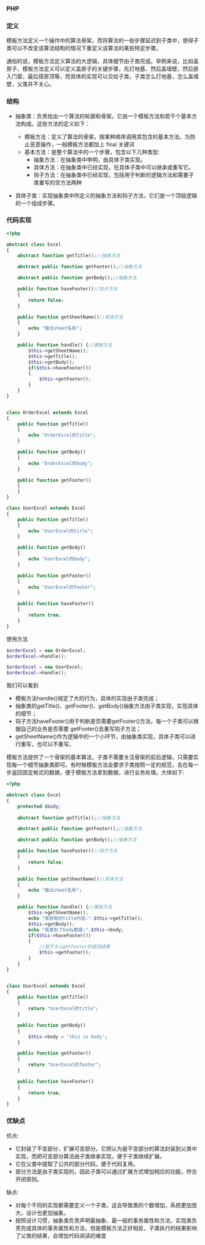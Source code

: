 ### PHP
### 定义

模板方法定义一个操作中的算法骨架，而将算法的一些步骤延迟到子类中，使得子类可以不改变该算法结构的情况下重定义该算法的某些特定步骤。

通俗的说，模板方法定义算法的大逻辑，具体细节由子类完成。举例来说，比如盖房子，模板方法定义可以定义盖房子的关键步骤，先打地基、然后盖墙壁，然后嵌入门窗，最后搭房顶等，而具体的实现可以交给子类，子类怎么打地基，怎么盖墙壁，父类并不关心。

### 结构
- 抽象类：负责给出一个算法的轮廓和骨架。它由一个模板方法和若干个基本方法构成。这些方法的定义如下：

    - 模板方法：定义了算法的骨架，按某种顺序调用其包含的基本方法。为防止恶意操作，一般模板方法都加上 final 关键词
    - 基本方法：是整个算法中的一个步骤，包含以下几种类型:
        - 抽象方法：在抽象类中申明，由具体子类实现。
        - 具体方法：在抽象类中已经实现，在具体子类中可以继承或重写它。
        - 钩子方法：在抽象类中已经实现，包括用于判断的逻辑方法和需要子类重写的空方法两种

- 具体子类：实现抽象类中所定义的抽象方法和钩子方法，它们是一个顶级逻辑的一个组成步骤。

### 代码实现

```php
<?php

abstract class Excel
{
    abstract function getTitle();//抽象方法

    abstract public function getFooter();//抽象方法

    abstract public function getBody();//抽象方法

    public function haveFooter()//钩子方法
    {
        return false;
    }

    public function getSheetName()//具体方法
    {
        echo "输出sheet名称";
    }

    public function handle() {//模板方法
        $this->getSheetName();
        $this->getTitle();
        $this->getBody();
        if($this->haveFooter())
        {
            $this->getFooter();
        }
    }
}


class OrderExcel extends Excel
{
    public function getTitle()
    {
        echo "OrderExcel的title";
    }

    public function getBody()
    {
        echo "OrderExcel的body";
    }

    public function getFooter()
    {
    }
}

class UserExcel extends Excel
{
    public function getTitle()
    {
        echo "UserExcel的title";
    }

    public function getBody()
    {
        echo "UserExcel的body";
    }

    public function getFooter()
    {
        echo "UserExcel的footer";
    }

    public function haveFooter()
    {
        return true;
    }
}
```
使用方法
```php
$orderExcel = new OrderExcel;
$orderExcel->handle();

$orderExcel = new UserExcel;
$orderExcel->handle();
```
我们可以看到
- 模板方法handle()规定了大的行为，具体的实现由子类完成；
- 抽象类的getTitle()、getFooter()、getBody()抽象方法由子类实现，实现具体的细节；
- 钩子方法haveFooter()用于判断是否需要getFooter()方法，每一个子类可以根据自己的业务是否需要
getFooter()去重写钩子方法；
- getSheetName()作为逻辑中的一个小环节，由抽象类实现，具体子类可以进行重写，也可以不重写。

模板方法提供了一个骨架的基本算法，子类不需要关注骨架的前后逻辑，只需要实现每一个细节抽象类即可。有时候模板方法会要求子类按照一定的规范，去在每一步返回固定格式的数据，便于模板方法拿到数据，进行业务处理。大体如下:
```php
<?php

abstract class Excel
{
    protected $body;
    
    abstract function getTitle();//抽象方法

    abstract public function getFooter();//抽象方法

    abstract public function getBody();//抽象方法

    public function haveFooter()//钩子方法
    {
        return false;
    }

    public function getSheetName()//具体方法
    {
        echo "输出sheet名称";
    }

    public function handle() {//模板方法
        $this->getSheetName();
        echo "我获取的title内容:".$this->getTitle();
        $this->getBody();
        echo "我拿到了body数据:".$this->body;
        if($this->haveFooter())
        {
            //我不关心getFooter的返回结果
            $this->getFooter();
        }
    }
}


class UserExcel extends Excel
{
    public function getTitle()
    {
        return "UserExcel的title";
    }

    public function getBody()
    {
        $this->body = 'this is body';
    }

    public function getFooter()
    {
        return "UserExcel的footer";
    }

    public function haveFooter()
    {
        return true;
    }
}
```
### 优缺点
优点:
- 它封装了不变部分，扩展可变部分。它把认为是不变部分的算法封装到父类中实现，而把可变部分算法由子类继承实现，便于子类继续扩展。
- 它在父类中提取了公共的部分代码，便于代码复用。
- 部分方法是由子类实现的，因此子类可以通过扩展方式增加相应的功能，符合开闭原则。

缺点:
- 对每个不同的实现都需要定义一个子类，这会导致类的个数增加，系统更加庞大，设计也更加抽象。
- 按照设计习惯，抽象类负责声明最抽象、最一般的事务属性和方法，实现类负责完成具体的事务属性和方法，但是模板方法正好相反，子类执行的结果影响了父类的结果，会增加代码阅读的难度